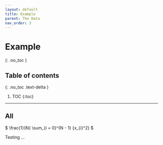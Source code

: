 ```yaml
---
layout: default
title: Example
parent: The Data
nav_order: 3
---
```


# Example
{: .no_toc }

## Table of contents
{: .no_toc .text-delta }

1. TOC
{:toc}

---

## All

$ \frac{1}{N} \sum_{i = 0}^{N - 1} {x_{i}^2} $

Testing ...

